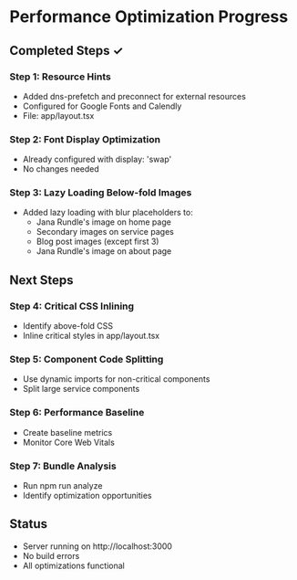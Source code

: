 # Performance Optimization Progress

## Completed Steps ✓

### Step 1: Resource Hints
- Added dns-prefetch and preconnect for external resources
- Configured for Google Fonts and Calendly
- File: app/layout.tsx

### Step 2: Font Display Optimization  
- Already configured with display: 'swap'
- No changes needed

### Step 3: Lazy Loading Below-fold Images
- Added lazy loading with blur placeholders to:
  - Jana Rundle's image on home page
  - Secondary images on service pages  
  - Blog post images (except first 3)
  - Jana Rundle's image on about page

## Next Steps

### Step 4: Critical CSS Inlining
- Identify above-fold CSS
- Inline critical styles in app/layout.tsx

### Step 5: Component Code Splitting
- Use dynamic imports for non-critical components
- Split large service components

### Step 6: Performance Baseline
- Create baseline metrics
- Monitor Core Web Vitals

### Step 7: Bundle Analysis
- Run npm run analyze
- Identify optimization opportunities

## Status
- Server running on http://localhost:3000
- No build errors
- All optimizations functional